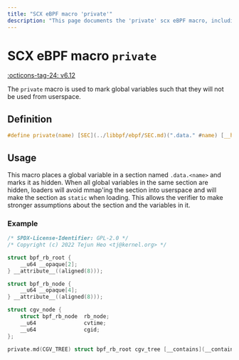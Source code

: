 ```yaml
---
title: "SCX eBPF macro 'private'"
description: "This page documents the 'private' scx eBPF macro, including its definition, usage, and examples."
---
```

# SCX eBPF macro `private`

[:octicons-tag-24: v6.12](https://github.com/torvalds/linux/commit/2a52ca7c98960aafb0eca9ef96b2d0c932171357)

The `private` macro is used to mark global variables such that they will not be used from userspace.

## Definition

```c
#define private(name) [SEC](../libbpf/ebpf/SEC.md)(".data." #name) [__hidden](../libbpf/ebpf/__hidden.md) __attribute__((aligned(8)))
```

## Usage

This macro places a global variable in a section named `.data.<name>` and marks it as hidden. When all global variables in the same section are hidden, loaders will avoid mmap'ing the section into userspace and will make the section as `static` when loading. This allows the verifier to make stronger assumptions about the section and the variables in it.

### Example

```c hl_lines="18"
/* SPDX-License-Identifier: GPL-2.0 */
/* Copyright (c) 2022 Tejun Heo <tj@kernel.org> */

struct bpf_rb_root {
	__u64 __opaque[2];
} __attribute__((aligned(8)));

struct bpf_rb_node {
	__u64 __opaque[4];
} __attribute__((aligned(8)));

struct cgv_node {
	struct bpf_rb_node  rb_node;
	__u64               cvtime;
	__u64               cgid;
};

private.md(CGV_TREE) struct bpf_rb_root cgv_tree [__contains](__contains.md)(cgv_node, rb_node);
```
